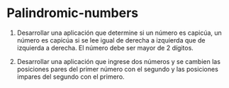 # Palindromic-numbers

1.   Desarrollar una aplicación que determine si un número es capicúa, un número es capicúa si se lee igual de derecha a izquierda que de izquierda a derecha. 
El número debe ser mayor de 2 dígitos.
 

2.   Desarrollar una aplicación que ingrese dos números y se cambien las posiciones pares del primer número con el segundo y las posiciones 
impares del segundo con el primero.
